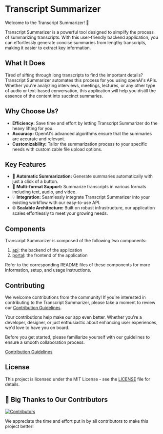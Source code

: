 # Transcript Summarizer

Welcome to the Transcript Summarizer! 🚀

Transcript Summarizer is a powerful tool designed to simplify the process of summarizing transcripts. With this user-friendly backend application, you can effortlessly generate concise summaries from lengthy transcripts, making it easier to extract key information.

## What It Does

Tired of sifting through long transcripts to find the important details? Transcript Summarizer automates this process for you using openAI's APIs. Whether you're analyzing interviews, meetings, lectures, or any other type of audio or text-based conversation, this application will help you distill the essence of the content into succinct summaries.

## Why Choose Us?

- **Efficiency:** Save time and effort by letting Transcript Summarizer do the heavy lifting for you.
- **Accuracy:** OpenAI's advanced algorithms ensure that the summaries are accurate and relevant.
- **Customizability:** Tailor the summarization process to your specific needs with customizable file upload options.

## Key Features

- 🤖 **Automatic Summarization:** Generate summaries automatically with just a click of a button.
- 🚀 **Multi-format Support:** Summarize transcripts in various formats including text, audio, and video.
- 💡 **Integration:** Seamlessly integrate Transcript Summarizer into your existing workflow with our easy-to-use API.
- 🌐 **Scalable Architecture:** Built on robust infrastructure, our application scales effortlessly to meet your growing needs.

## Components

Transcript Summarizer is composed of the following two components:

1. [api](apps/api): the backend of the application
2. [portal](apps/portal): the frontend of the application

Refer to the corresponding README files of these components for more information, setup, and usage instructions.

## Contributing

We welcome contributions from the community! If you're interested in contributing to the Transcript Summarizer, please take a moment to review our [Contribution Guidelines](CONTRIBUTING.md).

Your contributions help make our app even better. Whether you're a developer, designer, or just enthusiastic about enhancing user experiences, we'd love to have you on board.

Before you get started, please familiarize yourself with our guidelines to ensure a smooth collaboration process.

[Contribution Guidelines](CONTRIBUTING.md)

## License

This project is licensed under the MIT License - see the [LICENSE](LICENSE) file for details.

## 👏 Big Thanks to Our Contributors

<a href="https://github.com/OsmosysSoftware/osm-transcript-summarizer/graphs/contributors">
  <img src="https://contrib.rocks/image?repo=OsmosysSoftware/osm-transcript-summarizer" alt="Contributors" />
</a>

We appreciate the time and effort put in by all contributors to make this project better!
